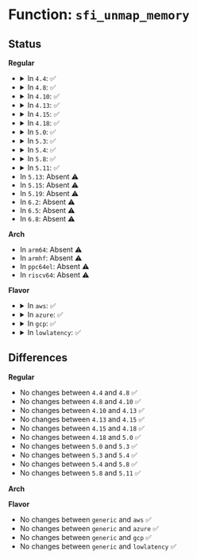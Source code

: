 # Function: <code>sfi_unmap_memory</code>

## Status
<b>Regular</b>
<ul>
<li>
<details>
<summary>In <code>4.4</code>: ✅</summary>

```c
void sfi_unmap_memory(void *virt, u32 size);
```

**Collision:** Unique Static

**Inline:** No

**Transformation:** False

**Instances:**

```
In drivers/sfi/sfi_core.c (ffffffff8181af30)
Location: drivers/sfi/sfi_core.c:109
Inline: False
Direct callers:
  - drivers/sfi/sfi_core.c:sfi_map_table
  - drivers/sfi/sfi_core.c:sfi_unmap_table
  - drivers/sfi/sfi_core.c:sfi_init_late
  - drivers/sfi/sfi_core.c:sfi_init
  - drivers/sfi/sfi_core.c:sfi_init
```
**Symbols:**

```
ffffffff8181af30-ffffffff8181af5e: sfi_unmap_memory (STB_LOCAL)
```
</details>
</li>
<li>
<details>
<summary>In <code>4.8</code>: ✅</summary>

```c
void sfi_unmap_memory(void *virt, u32 size);
```

**Collision:** Unique Static

**Inline:** No

**Transformation:** False

**Instances:**

```
In drivers/sfi/sfi_core.c (ffffffff818950a0)
Location: drivers/sfi/sfi_core.c:109
Inline: False
Direct callers:
  - drivers/sfi/sfi_core.c:sfi_unmap_table
  - drivers/sfi/sfi_core.c:sfi_map_table
  - drivers/sfi/sfi_core.c:sfi_init_late
  - drivers/sfi/sfi_core.c:sfi_init
  - drivers/sfi/sfi_core.c:sfi_init
```
**Symbols:**

```
ffffffff818950a0-ffffffff818950ce: sfi_unmap_memory (STB_LOCAL)
```
</details>
</li>
<li>
<details>
<summary>In <code>4.10</code>: ✅</summary>

```c
void sfi_unmap_memory(void *virt, u32 size);
```

**Collision:** Unique Static

**Inline:** No

**Transformation:** False

**Instances:**

```
In drivers/sfi/sfi_core.c (ffffffff818c97f0)
Location: drivers/sfi/sfi_core.c:109
Inline: False
Direct callers:
  - drivers/sfi/sfi_core.c:sfi_unmap_table
  - drivers/sfi/sfi_core.c:sfi_map_table
  - drivers/sfi/sfi_core.c:sfi_init_late
  - drivers/sfi/sfi_core.c:sfi_init
  - drivers/sfi/sfi_core.c:sfi_init
```
**Symbols:**

```
ffffffff818c97f0-ffffffff818c981e: sfi_unmap_memory (STB_LOCAL)
```
</details>
</li>
<li>
<details>
<summary>In <code>4.13</code>: ✅</summary>

```c
void sfi_unmap_memory(void *virt, u32 size);
```

**Collision:** Unique Static

**Inline:** No

**Transformation:** False

**Instances:**

```
In drivers/sfi/sfi_core.c (ffffffff81900dc0)
Location: drivers/sfi/sfi_core.c:109
Inline: False
Direct callers:
  - drivers/sfi/sfi_core.c:sfi_unmap_table
  - drivers/sfi/sfi_core.c:sfi_map_table
  - drivers/sfi/sfi_core.c:sfi_init_late
  - drivers/sfi/sfi_core.c:sfi_init
  - drivers/sfi/sfi_core.c:sfi_init
```
**Symbols:**

```
ffffffff81900dc0-ffffffff81900dee: sfi_unmap_memory (STB_LOCAL)
```
</details>
</li>
<li>
<details>
<summary>In <code>4.15</code>: ✅</summary>

```c
void sfi_unmap_memory(void *virt, u32 size);
```

**Collision:** Unique Static

**Inline:** No

**Transformation:** False

**Instances:**

```
In drivers/sfi/sfi_core.c (ffffffff8198add0)
Location: drivers/sfi/sfi_core.c:110
Inline: False
Direct callers:
  - drivers/sfi/sfi_core.c:sfi_unmap_table
  - drivers/sfi/sfi_core.c:sfi_map_table
  - drivers/sfi/sfi_core.c:sfi_init_late
  - drivers/sfi/sfi_core.c:sfi_init
  - drivers/sfi/sfi_core.c:sfi_init
```
**Symbols:**

```
ffffffff8198add0-ffffffff8198adfe: sfi_unmap_memory (STB_LOCAL)
```
</details>
</li>
<li>
<details>
<summary>In <code>4.18</code>: ✅</summary>

```c
void sfi_unmap_memory(void *virt, u32 size);
```

**Collision:** Unique Static

**Inline:** No

**Transformation:** False

**Instances:**

```
In drivers/sfi/sfi_core.c (ffffffff819e76f0)
Location: drivers/sfi/sfi_core.c:110
Inline: False
Direct callers:
  - drivers/sfi/sfi_core.c:sfi_unmap_table
  - drivers/sfi/sfi_core.c:sfi_map_table
  - drivers/sfi/sfi_core.c:sfi_init_late
  - drivers/sfi/sfi_core.c:sfi_init
  - drivers/sfi/sfi_core.c:sfi_init
```
**Symbols:**

```
ffffffff819e76f0-ffffffff819e771d: sfi_unmap_memory (STB_LOCAL)
```
</details>
</li>
<li>
<details>
<summary>In <code>5.0</code>: ✅</summary>

```c
void sfi_unmap_memory(void *virt, u32 size);
```

**Collision:** Unique Static

**Inline:** No

**Transformation:** False

**Instances:**

```
In drivers/sfi/sfi_core.c (ffffffff81a22b60)
Location: drivers/sfi/sfi_core.c:110
Inline: False
Direct callers:
  - drivers/sfi/sfi_core.c:sfi_unmap_table
  - drivers/sfi/sfi_core.c:sfi_map_table
  - drivers/sfi/sfi_core.c:sfi_init_late
  - drivers/sfi/sfi_core.c:sfi_init
  - drivers/sfi/sfi_core.c:sfi_init
```
**Symbols:**

```
ffffffff81a22b60-ffffffff81a22b8d: sfi_unmap_memory (STB_LOCAL)
```
</details>
</li>
<li>
<details>
<summary>In <code>5.3</code>: ✅</summary>

```c
void sfi_unmap_memory(void *virt, u32 size);
```

**Collision:** Unique Static

**Inline:** No

**Transformation:** False

**Instances:**

```
In drivers/sfi/sfi_core.c (ffffffff81a92c20)
Location: drivers/sfi/sfi_core.c:110
Inline: False
Direct callers:
  - drivers/sfi/sfi_core.c:sfi_unmap_table
  - drivers/sfi/sfi_core.c:sfi_map_table
  - drivers/sfi/sfi_core.c:sfi_init_late
  - drivers/sfi/sfi_core.c:sfi_init
  - drivers/sfi/sfi_core.c:sfi_init
```
**Symbols:**

```
ffffffff81a92c20-ffffffff81a92c4d: sfi_unmap_memory (STB_LOCAL)
```
</details>
</li>
<li>
<details>
<summary>In <code>5.4</code>: ✅</summary>

```c
void sfi_unmap_memory(void *virt, u32 size);
```

**Collision:** Unique Static

**Inline:** No

**Transformation:** False

**Instances:**

```
In drivers/sfi/sfi_core.c (ffffffff81aca3f0)
Location: drivers/sfi/sfi_core.c:110
Inline: False
Direct callers:
  - drivers/sfi/sfi_core.c:sfi_unmap_table
  - drivers/sfi/sfi_core.c:sfi_map_table
  - drivers/sfi/sfi_core.c:sfi_init_late
  - drivers/sfi/sfi_core.c:sfi_init
  - drivers/sfi/sfi_core.c:sfi_init
```
**Symbols:**

```
ffffffff81aca3f0-ffffffff81aca41d: sfi_unmap_memory (STB_LOCAL)
```
</details>
</li>
<li>
<details>
<summary>In <code>5.8</code>: ✅</summary>

```c
void sfi_unmap_memory(void *virt, u32 size);
```

**Collision:** Unique Static

**Inline:** No

**Transformation:** False

**Instances:**

```
In drivers/sfi/sfi_core.c (ffffffff81bc2930)
Location: drivers/sfi/sfi_core.c:110
Inline: False
Direct callers:
  - drivers/sfi/sfi_core.c:sfi_find_syst
  - drivers/sfi/sfi_core.c:sfi_find_syst
  - drivers/sfi/sfi_core.c:sfi_map_table
  - drivers/sfi/sfi_core.c:sfi_init_late
```
**Symbols:**

```
ffffffff81bc2930-ffffffff81bc295d: sfi_unmap_memory (STB_LOCAL)
```
</details>
</li>
<li>
<details>
<summary>In <code>5.11</code>: ✅</summary>

```c
void sfi_unmap_memory(void *virt, u32 size);
```

**Collision:** Unique Static

**Inline:** No

**Transformation:** False

**Instances:**

```
In drivers/sfi/sfi_core.c (ffffffff81c3b980)
Location: drivers/sfi/sfi_core.c:110
Inline: False
Direct callers:
  - drivers/sfi/sfi_core.c:sfi_find_syst
  - drivers/sfi/sfi_core.c:sfi_find_syst
  - drivers/sfi/sfi_core.c:sfi_map_table
  - drivers/sfi/sfi_core.c:sfi_init_late
```
**Symbols:**

```
ffffffff81c3b980-ffffffff81c3b9ad: sfi_unmap_memory (STB_LOCAL)
```
</details>
</li>
<li>
In <code>5.13</code>: Absent ⚠️
</li>
<li>
In <code>5.15</code>: Absent ⚠️
</li>
<li>
In <code>5.19</code>: Absent ⚠️
</li>
<li>
In <code>6.2</code>: Absent ⚠️
</li>
<li>
In <code>6.5</code>: Absent ⚠️
</li>
<li>
In <code>6.8</code>: Absent ⚠️
</li>
</ul>
<b>Arch</b>
<ul>
<li>
In <code>arm64</code>: Absent ⚠️
</li>
<li>
In <code>armhf</code>: Absent ⚠️
</li>
<li>
In <code>ppc64el</code>: Absent ⚠️
</li>
<li>
In <code>riscv64</code>: Absent ⚠️
</li>
</ul>
<b>Flavor</b>
<ul>
<li>
<details>
<summary>In <code>aws</code>: ✅</summary>

```c
void sfi_unmap_memory(void *virt, u32 size);
```

**Collision:** Unique Static

**Inline:** No

**Transformation:** False

**Instances:**

```
In drivers/sfi/sfi_core.c (ffffffff81a69260)
Location: drivers/sfi/sfi_core.c:110
Inline: False
Direct callers:
  - drivers/sfi/sfi_core.c:sfi_unmap_table
  - drivers/sfi/sfi_core.c:sfi_map_table
  - drivers/sfi/sfi_core.c:sfi_init_late
  - drivers/sfi/sfi_core.c:sfi_init
  - drivers/sfi/sfi_core.c:sfi_init
```
**Symbols:**

```
ffffffff81a69260-ffffffff81a6928d: sfi_unmap_memory (STB_LOCAL)
```
</details>
</li>
<li>
<details>
<summary>In <code>azure</code>: ✅</summary>

```c
void sfi_unmap_memory(void *virt, u32 size);
```

**Collision:** Unique Static

**Inline:** No

**Transformation:** False

**Instances:**

```
In drivers/sfi/sfi_core.c (ffffffff81a25d20)
Location: drivers/sfi/sfi_core.c:110
Inline: False
Direct callers:
  - drivers/sfi/sfi_core.c:sfi_unmap_table
  - drivers/sfi/sfi_core.c:sfi_map_table
  - drivers/sfi/sfi_core.c:sfi_init_late
  - drivers/sfi/sfi_core.c:sfi_init
  - drivers/sfi/sfi_core.c:sfi_init
```
**Symbols:**

```
ffffffff81a25d20-ffffffff81a25d4d: sfi_unmap_memory (STB_LOCAL)
```
</details>
</li>
<li>
<details>
<summary>In <code>gcp</code>: ✅</summary>

```c
void sfi_unmap_memory(void *virt, u32 size);
```

**Collision:** Unique Static

**Inline:** No

**Transformation:** False

**Instances:**

```
In drivers/sfi/sfi_core.c (ffffffff81ad5670)
Location: drivers/sfi/sfi_core.c:110
Inline: False
Direct callers:
  - drivers/sfi/sfi_core.c:sfi_unmap_table
  - drivers/sfi/sfi_core.c:sfi_map_table
  - drivers/sfi/sfi_core.c:sfi_init_late
  - drivers/sfi/sfi_core.c:sfi_init
  - drivers/sfi/sfi_core.c:sfi_init
```
**Symbols:**

```
ffffffff81ad5670-ffffffff81ad569d: sfi_unmap_memory (STB_LOCAL)
```
</details>
</li>
<li>
<details>
<summary>In <code>lowlatency</code>: ✅</summary>

```c
void sfi_unmap_memory(void *virt, u32 size);
```

**Collision:** Unique Static

**Inline:** No

**Transformation:** False

**Instances:**

```
In drivers/sfi/sfi_core.c (ffffffff81ae1b30)
Location: drivers/sfi/sfi_core.c:110
Inline: False
Direct callers:
  - drivers/sfi/sfi_core.c:sfi_unmap_table
  - drivers/sfi/sfi_core.c:sfi_map_table
  - drivers/sfi/sfi_core.c:sfi_init_late
  - drivers/sfi/sfi_core.c:sfi_init
  - drivers/sfi/sfi_core.c:sfi_init
```
**Symbols:**

```
ffffffff81ae1b30-ffffffff81ae1b5d: sfi_unmap_memory (STB_LOCAL)
```
</details>
</li>
</ul>

## Differences
<b>Regular</b>
<ul>
<li>
No changes between <code>4.4</code> and <code>4.8</code> ✅
</li>
<li>
No changes between <code>4.8</code> and <code>4.10</code> ✅
</li>
<li>
No changes between <code>4.10</code> and <code>4.13</code> ✅
</li>
<li>
No changes between <code>4.13</code> and <code>4.15</code> ✅
</li>
<li>
No changes between <code>4.15</code> and <code>4.18</code> ✅
</li>
<li>
No changes between <code>4.18</code> and <code>5.0</code> ✅
</li>
<li>
No changes between <code>5.0</code> and <code>5.3</code> ✅
</li>
<li>
No changes between <code>5.3</code> and <code>5.4</code> ✅
</li>
<li>
No changes between <code>5.4</code> and <code>5.8</code> ✅
</li>
<li>
No changes between <code>5.8</code> and <code>5.11</code> ✅
</li>
</ul>
<b>Arch</b>
<ul>
</ul>
<b>Flavor</b>
<ul>
<li>
No changes between <code>generic</code> and <code>aws</code> ✅
</li>
<li>
No changes between <code>generic</code> and <code>azure</code> ✅
</li>
<li>
No changes between <code>generic</code> and <code>gcp</code> ✅
</li>
<li>
No changes between <code>generic</code> and <code>lowlatency</code> ✅
</li>
</ul>
